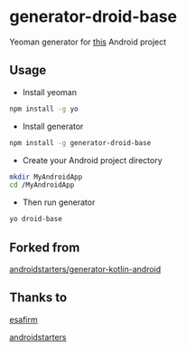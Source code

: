 # generator-droid-base

Yeoman generator for [this](https://github.com/aldyaz/skeleton-android-project) Android project

## Usage

- Install yeoman

```bash
npm install -g yo
```

- Install generator

```bash
npm install -g generator-droid-base
```

- Create your Android project directory

```bash
mkdir MyAndroidApp
cd /MyAndroidApp
```

- Then run generator

```bash
yo droid-base
```

## Forked from

[androidstarters/generator-kotlin-android](https://github.com/androidstarters/generator-kotlin-android)

## Thanks to

[esafirm](https://github.com/esafirm)

[androidstarters](https://github.com/androidstarters)